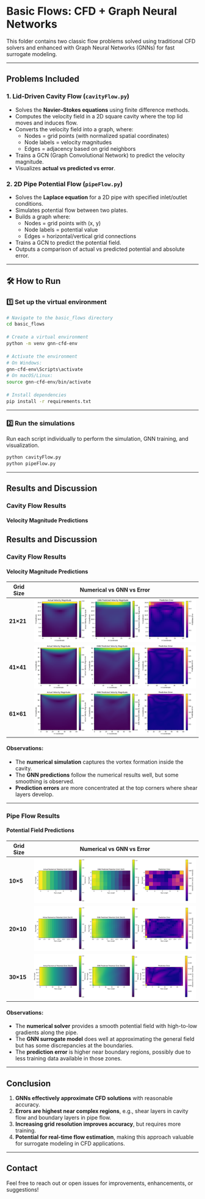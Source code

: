 # Basic Flows: CFD + Graph Neural Networks

This folder contains two classic flow problems solved using traditional CFD solvers and enhanced with Graph Neural Networks (GNNs) for fast surrogate modeling.

---

## Problems Included

### 1. Lid-Driven Cavity Flow (`cavityFlow.py`)
- Solves the **Navier–Stokes equations** using finite difference methods.
- Computes the velocity field in a 2D square cavity where the top lid moves and induces flow.
- Converts the velocity field into a graph, where:
  - Nodes = grid points (with normalized spatial coordinates)
  - Node labels = velocity magnitudes
  - Edges = adjacency based on grid neighbors
- Trains a GCN (Graph Convolutional Network) to predict the velocity magnitude.
- Visualizes **actual vs predicted vs error**.

### 2. 2D Pipe Potential Flow (`pipeFlow.py`)
- Solves the **Laplace equation** for a 2D pipe with specified inlet/outlet conditions.
- Simulates potential flow between two plates.
- Builds a graph where:
  - Nodes = grid points with (x, y)
  - Node labels = potential value
  - Edges = horizontal/vertical grid connections
- Trains a GCN to predict the potential field.
- Outputs a comparison of actual vs predicted potential and absolute error.

---


## 🛠 How to Run

### 1️⃣ **Set up the virtual environment**
```bash
# Navigate to the basic_flows directory
cd basic_flows

# Create a virtual environment
python -m venv gnn-cfd-env

# Activate the environment
# On Windows:
gnn-cfd-env\Scripts\activate
# On macOS/Linux:
source gnn-cfd-env/bin/activate

# Install dependencies
pip install -r requirements.txt
```

---

### 2️⃣ **Run the simulations**
Run each script individually to perform the simulation, GNN training, and visualization.

```bash
python cavityFlow.py
python pipeFlow.py
```

---

## Results and Discussion

### **Cavity Flow Results**
#### Velocity Magnitude Predictions

## Results and Discussion

### **Cavity Flow Results**
#### Velocity Magnitude Predictions

| Grid Size | Numerical vs GNN vs Error |
|-----------|---------------------------|
| **21×21** | ![Cavity 21x21](results/cavity_flow_21x21.png) |
| **41×41** | ![Cavity 41x41](results/cavity_flow_41x41.png) |
| **61×61** | ![Cavity 61x61](results/cavity_flow_61x61.png) |

#### **Observations:**
- The **numerical simulation** captures the vortex formation inside the cavity.
- The **GNN predictions** follow the numerical results well, but some smoothing is observed.
- **Prediction errors** are more concentrated at the top corners where shear layers develop.

---

### **Pipe Flow Results**
#### Potential Field Predictions

| Grid Size | Numerical vs GNN vs Error |
|-----------|---------------------------|
| **10×5** | ![Pipe 10x5](results/pipe_flow_comparison_10x5.png) |
| **20×10** | ![Pipe 20x10](results/pipe_flow_comparison_20x10.png) |
| **30×15** | ![Pipe 30x15](results/pipe_flow_comparison_30x15.png) |


#### **Observations:**
- The **numerical solver** provides a smooth potential field with high-to-low gradients along the pipe.
- The **GNN surrogate model** does well at approximating the general field but has some discrepancies at the boundaries.
- The **prediction error** is higher near boundary regions, possibly due to less training data available in those zones.

---

## **Conclusion**
1. **GNNs effectively approximate CFD solutions** with reasonable accuracy.
2. **Errors are highest near complex regions**, e.g., shear layers in cavity flow and boundary layers in pipe flow.
3. **Increasing grid resolution improves accuracy**, but requires more training.
4. **Potential for real-time flow estimation**, making this approach valuable for surrogate modeling in CFD applications.

---

## Contact

Feel free to reach out or open issues for improvements, enhancements, or suggestions!



